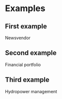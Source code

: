 # Examples

## First example

Newsvendor

## Second example

Financial portfolio

## Third example

Hydropower management